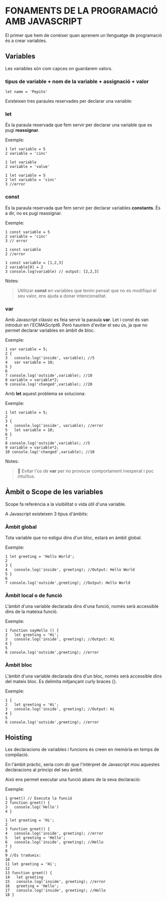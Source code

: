 # FONAMENTS DE LA PROGRAMACIÓ AMB JAVASCRIPT

El primer que hem de conèixer quan aprenem un llenguatge de programació és a crear variables.

##  **Variables**

Les variables són com capces on guardarem valors.

### tipus de variable  + nom de la variable  +  assignació  +  valor

```
let name = 'Pepito'
```

Existeixen tres paraules reservades per declarar una variable:

### **let** 

És la paraula reservada que fem servir per declarar una variable que es pugi **reassignar**. 

Exemple:
```
1 let variable = 5
2 variable = 'cinc'
```

```
1 let variable
2 variable = 'value'
```

```
1 let variable = 5
2 let variable = 'cinc'
3 //error
```

### **const** 
És la paraula reservada que fem servir per declarar variables **constants**. És a dir, no es pugi reassignar.

Exemple:
```
1 const variable = 5
2 variable = 'cinc'
3 // error
```

```
1 const variable
2 //error
```
```
1 const variable = [1,2,3]
2 variable[0] = 2
3 console.log(variable) // output: [2,2,3]
```

Notes: 

> Utilitzar **const** en variables que tenim pensat que no es modifiqui el seu valor, ens ajuda a donar intencionalitat.

### **var**

Amb Javascript clàssic es feia servir la paraula **var**. Let i const és van introduir en l'ECMAScript6. Però hauríem d'evitar el seu ús, ja que no permet declarar variables en àmbit de bloc.

Exemple:
```
1 var variable = 5; 
2 {
3   console.log('inside', variable); //5
4   var variable = 10;
5 } 
6
7 console.log('outside',variable); //10
8 variable = variable*2;
9 console.log('changed',variable); //20
```

Amb **let** aquest problema se soluciona: 

Exemple:

```
1 let variable = 5; 
2
3 {
4   console.log('inside', variable); //error
5   let variable = 10;
6 } 
7
8 console.log('outside',variable); //5
9 variable = variable*2;
10 console.log('changed',variable); //10
```

Notes: 
> 🚨 Evitar l'ús de **var** per no provocar comportament inesperat i poc intuïtius.

##  **Àmbit o Scope de les variables**

Scope fa referència a la visibilitat o vida útil d'una variable.

A Javascript existeixen 3 tipus d'àmbits:

### **Àmbit global**

Tota variable que no estigui dins d'un bloc, estarà en àmbit global.

Exemple:

```
1 let greeting = 'Hello World'; 
2
3 {
4   console.log('inside', greeting); //Output: Hello World
5 } 
6
7 console.log('outside',greeting); //Output: Hello World
```

### **Àmbit local o de funció**

L'àmbit d'una variable declarada dins d'una funció, només serà accessible dins de la mateixa funció.

Exemple:

```
1 function sayHello () {
2   let greeting = 'Hi';
3   console.log('inside', greeting); //Output: Hi
4 } 
5
6 console.log('outside',greeting); //error
```

### **Àmbit bloc**

L'àmbit d'una variable declarada dins d'un bloc, només serà accessible dins del mateix bloc. Es delimita mitjançant curly braces {}.

Exemple:

```
1 {
2   let greeting = 'Hi';
3   console.log('inside', greeting); //Output: Hi
4 } 
5
6 console.log('outside',greeting); //error
```

##  **Hoisting**

Les declaracions de variables i funcions és creen en memòria en temps de compilació.

En l'àmbit pràctic, seria com dir que l'intèrpret de Javascript mou aquestes declaracions al principi del seu àmbit.


Això ens permet executar una funció abans de la seva declaració:

Exemple: 
```
1 greet() // Executa la funció
2 function greet() {
3   console.log('Hello')
4 }
```

```
1 let greeting = 'Hi'; 
2
3 function greet() {
4   console.log('inside', greeting); //error
5   let greeting = 'Hello';
6   console.log('inside', greeting); //Hello
7 } 
8
9 //Es tradueix:
10 
11 let greeting = 'Hi'; 
12
13 function greet() {
14   let greeting
15   console.log('inside', greeting); //error
16   greeting = 'Hello';
17   console.log('inside', greeting); //Hello
18 } 
```

